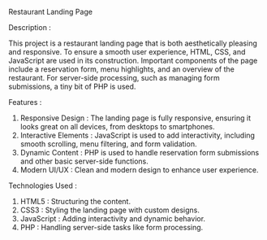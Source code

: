 Restaurant Landing Page

Description : 

This project is a restaurant landing page that is both aesthetically pleasing and responsive. To ensure a smooth user experience, HTML, CSS, and JavaScript are used in its construction. Important components of the page include a reservation form, menu highlights, and an overview of the restaurant. For server-side processing, such as managing form submissions, a tiny bit of PHP is used.

Features :

1) Responsive Design : The landing page is fully responsive, ensuring it looks great on all devices, from desktops to smartphones.
2) Interactive Elements : JavaScript is used to add interactivity, including smooth scrolling, menu filtering, and form validation.
3) Dynamic Content : PHP is used to handle reservation form submissions and other basic server-side functions.
4) Modern UI/UX : Clean and modern design to enhance user experience.
   
Technologies Used :

1) HTML5 : Structuring the content.
2) CSS3 : Styling the landing page with custom designs.
3) JavaScript : Adding interactivity and dynamic behavior.
4) PHP : Handling server-side tasks like form processing.
